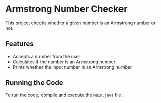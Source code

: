 # Armstrong Number Checker

This project checks whether a given number is an Armstrong number or not.

## Features

- Accepts a number from the user
- Calculates if the number is an Armstrong number
- Prints whether the input number is an Armstrong number

## Running the Code

To run the code, compile and execute the `Main.java` file.
